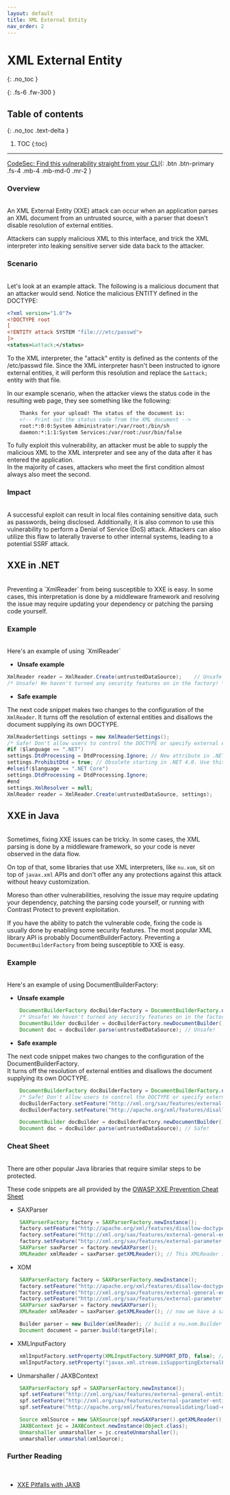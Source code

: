 ```yaml
---
layout: default
title: XML External Entity
nav_order: 2
---
```


# XML External Entity
{: .no_toc }

{: .fs-6 .fw-300 }

## Table of contents
{: .no_toc .text-delta }

1. TOC
{:toc}

---
[CodeSec: Find this vulnerability straight from your CLI](https://www.contrastsecurity.com/developer/codesec/){: .btn .btn-primary .fs-4 .mb-4 .mb-md-0 .mr-2 }

### Overview 
<br/>
An XML External Entity (XXE) attack can occur when an application parses an XML document from an untrusted source, with a parser that doesn't disable resolution of external entities. 

Attackers can supply malicious XML to this interface, and trick the XML interpreter into leaking sensitive server side data back to the attacker.


### Scenario 
<br/>
Let's look at an example attack. The following is a malicious document that an attacker would send. 
Notice the malicious ENTITY defined in the DOCTYPE:  

```xml
<?xml version="1.0"?>
<!DOCTYPE root
[
<!ENTITY attack SYSTEM "file:///etc/passwd">
]>
<status>&attack;</status>
``` 

To the XML interpreter, the "attack" entity is defined as the contents of the /etc/passwd file. 
Since the XML interpreter hasn't been instructed to ignore external entities, it will perform this resolution and replace the `&attack;` entity with that file. 

In our example scenario, when the attacker views the status code in the resulting web page, they see something like the following: 

```xml
    Thanks for your upload! The status of the document is:
    <!-- Print out the status code from the XML document -->
    root:*:0:0:System Administrator:/var/root:/bin/sh
    daemon:*:1:1:System Services:/var/root:/usr/bin/false
```

To fully exploit this vulnerability, an attacker must be able to supply the malicious XML to the XML interpreter and see any of the data after it has entered the application. 
<br/>
In the majority of cases, attackers who meet the first condition almost always also meet the second.


### Impact
<br/>
A successful exploit can result in local files containing sensitive data, such as passwords, being disclosed.
Additionally, it is also common to use this vulnerability to perform a Denial of Service (DoS) attack. 
Attackers can also utilize this flaw to laterally traverse to other internal systems, leading to a potential SSRF attack.


## XXE in .NET 
<br/>
Preventing a `XmlReader` from being susceptible to XXE is easy. 
In some cases, this interpretation is done by a middleware framework and resolving the issue may require updating your dependency or patching the parsing code yourself. 

### Example 
<br/>
Here's an example of using `XmlReader`

- **Unsafe example** 

```csharp
XmlReader reader = XmlReader.Create(untrustedDataSource);    // Unsafe!
/* Unsafe! We haven't turned any security features on in the factory! */
``` 


- **Safe example**

The next code snippet makes two changes to the configuration of the `XmlReader`. 
It turns off the resolution of external entities and disallows the document supplying its own DOCTYPE. 

```csharp
XmlReaderSettings settings = new XmlReaderSettings();
/* Safe! Don't allow users to control the DOCTYPE or specify external entities! */
#if ($language == ".NET")
settings.DtdProcessing = DtdProcessing.Ignore; // New attribute in .NET 4.0
settings.ProhibitDtd = true; // Obsolete starting in .NET 4.0. Use this instead if on .NET 3.5 or earlier
#elseif($language == ".NET Core")
settings.DtdProcessing = DtdProcessing.Ignore;
#end
settings.XmlResolver = null;
XmlReader reader = XmlReader.Create(untrustedDataSource, settings);
```

## XXE in Java 
<br/>
Sometimes, fixing XXE issues can be tricky. In some cases, the XML parsing is done by a middleware framework, so your code is never
observed in the data flow. 

On top of that, some libraries that use XML interpreters, like `nu.xom`, sit on top of `javax.xml` APIs and don't offer any any protections
against this attack without heavy customization. 

Moreso than other vulnerabilities, resolving the issue may require updating your dependency, patching the parsing code yourself, or running with Contrast Protect to prevent exploitation. 

If you have the ability to patch the vulnerable code, fixing the code is usually done by enabling some security features. 
The most popular XML library API is probably DocumentBuilderFactory. 
Preventing a `DocumentBuilderFactory` from being susceptible to XXE is easy. 


### Example 
<br/>
Here's an example of using DocumentBuilderFactory: 

- **Unsafe example**

```java
    DocumentBuilderFactory docBuilderFactory = DocumentBuilderFactory.newInstance();
    /* Unsafe! We haven't turned any security features on in the factory! */
    DocumentBuilder docBuilder = docBuilderFactory.newDocumentBuilder();
    Document doc = docBuilder.parse(untrustedDataSource); // Unsafe!
``` 

- **Safe example**

The next code snippet makes two changes to the configuration of the DocumentBuilderFactory.  
It turns off the resolution of external entities and disallows the document supplying its own DOCTYPE. 

```java
    DocumentBuilderFactory docBuilderFactory = DocumentBuilderFactory.newInstance();
    /* Safe! Don't allow users to control the DOCTYPE or specify external entities! */
    docBuilderFactory.setFeature("http://xml.org/sax/features/external-general-entities", false);
    docBuilderFactory.setFeature("http://apache.org/xml/features/disallow-doctype-decl", true);

    DocumentBuilder docBuilder = docBuilderFactory.newDocumentBuilder();
    Document doc = docBuilder.parse(untrustedDataSource); // Safe!
``` 


### Cheat Sheet 
<br/>
There are other popular Java libraries that require similar steps to be protected. 

These code snippets are all provided by the [OWASP XXE Prevention Cheat Sheet](https://cheatsheetseries.owasp.org/cheatsheets/XML_External_Entity_Prevention_Cheat_Sheet.html)

- SAXParser 

```java
    SAXParserFactory factory = SAXParserFactory.newInstance();
    factory.setFeature("http://apache.org/xml/features/disallow-doctype-decl", true);
    factory.setFeature("http://xml.org/sax/features/external-general-entities", false);
    factory.setFeature("http://xml.org/sax/features/external-parameter-entities", false);
    SAXParser saxParser = factory.newSAXParser();
    XMLReader xmlReader = saxParser.getXMLReader(); // This XMLReader is safe to use!
``` 

- XOM 

```java
    SAXParserFactory factory = SAXParserFactory.newInstance();
    factory.setFeature("http://apache.org/xml/features/disallow-doctype-decl", true);
    factory.setFeature("http://xml.org/sax/features/external-general-entities", false);
    factory.setFeature("http://xml.org/sax/features/external-parameter-entities", false);
    SAXParser saxParser = factory.newSAXParser();
    XMLReader xmlReader = saxParser.getXMLReader(); // now we have a safe xmlReader to use

    Builder parser = new Builder(xmlReader); // build a nu.xom.Builder instance that uses the safe reader
    Document document = parser.build(targetFile);
``` 

- XMLInputFactory 

```java
    xmlInputFactory.setProperty(XMLInputFactory.SUPPORT_DTD, false); // This disables DTDs entirely for that factory
    xmlInputFactory.setProperty("javax.xml.stream.isSupportingExternalEntities", false); // disable external entities
``` 

- Unmarshaller / JAXBContext 

```java
    SAXParserFactory spf = SAXParserFactory.newInstance();
    spf.setFeature("http://xml.org/sax/features/external-general-entities", false);
    spf.setFeature("http://xml.org/sax/features/external-parameter-entities", false);
    spf.setFeature("http://apache.org/xml/features/nonvalidating/load-external-dtd", false);

    Source xmlSource = new SAXSource(spf.newSAXParser().getXMLReader(), new InputSource(new StringReader(xml)));
    JAXBContext jc = JAXBContext.newInstance(Object.class);
    Unmarshaller unmarshaller = jc.createUnmarshaller();
    unmarshaller.unmarshal(xmlSource);
``` 

### Further Reading
<br/>

- [XXE Pitfalls with JAXB](https://www.contrastsecurity.com/security-influencers/xml-xxe-pitfalls-with-jaxb)


